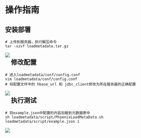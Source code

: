# 操作指南

## 安装部署

```shell
# 上传到服务器，执行解压命令
tar -xzvf loadmetadata.tar.gz
```

<img src="./image/image-20220811113715126.png" align='left'>

## 修改配置

```shell
# 进入loadmetadata/conf/config.conf
vim loadmetadata/conf/config.conf
# 将配置文件中的 hbase_url 和 jdbc_client修改为所在服务器的正确配置
```

<img src="./image/image-20220811113907300.png" align='left'>

## 执行测试

```shell
# 将example.json中配置的内容加载到元数据表中
sh loadmetadata/script/PhoenixLoadMetaData.sh loadmetadata/script/example.json 1
```

<img src="./image/image-20220811141357343.png" align='left'>